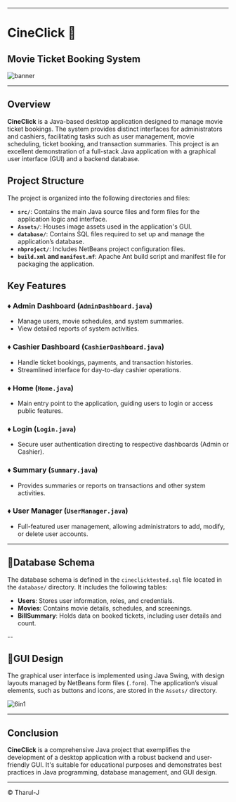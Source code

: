 
---

# CineClick 🎥

## Movie Ticket Booking System 

![banner](https://github.com/user-attachments/assets/616baa7b-50bd-4f5f-9bfd-2be85d52534d)

---
## Overview

**CineClick** is a Java-based desktop application designed to manage movie ticket bookings. The system provides distinct interfaces for administrators and cashiers, facilitating tasks such as user management, movie scheduling, ticket booking, and transaction summaries. This project is an excellent demonstration of a full-stack Java application with a graphical user interface (GUI) and a backend database.

## Project Structure

The project is organized into the following directories and files:

- **`src/`**: Contains the main Java source files and form files for the application logic and interface.
- **`Assets/`**: Houses image assets used in the application's GUI.
- **`database/`**: Contains SQL files required to set up and manage the application’s database.
- **`nbproject/`**: Includes NetBeans project configuration files.
- **`build.xml` and `manifest.mf`**: Apache Ant build script and manifest file for packaging the application.

## Key Features

### ♦️ Admin Dashboard (`AdminDashboard.java`)
- Manage users, movie schedules, and system summaries.
- View detailed reports of system activities.

### ♦️ Cashier Dashboard (`CashierDashboard.java`)
- Handle ticket bookings, payments, and transaction histories.
- Streamlined interface for day-to-day cashier operations.

### ♦️ Home (`Home.java`)
- Main entry point to the application, guiding users to login or access public features.

### ♦️ Login (`Login.java`)
- Secure user authentication directing to respective dashboards (Admin or Cashier).

### ♦️ Summary (`Summary.java`)
- Provides summaries or reports on transactions and other system activities.

### ♦️ User Manager (`UserManager.java`)
- Full-featured user management, allowing administrators to add, modify, or delete user accounts.

---

## 🔖Database Schema

The database schema is defined in the `cineclicktested.sql` file located in the `database/` directory. It includes the following tables:

- **Users**: Stores user information, roles, and credentials.
- **Movies**: Contains movie details, schedules, and screenings.
- **BillSummary**: Holds data on booked tickets, including user details and count.

--

## 🔖GUI Design

The graphical user interface is implemented using Java Swing, with design layouts managed by NetBeans form files (`.form`). The application’s visual elements, such as buttons and icons, are stored in the `Assets/` directory.

![6in1](https://github.com/user-attachments/assets/d2da3767-8470-42d8-9248-3bce82c23306)

---

## Conclusion

**CineClick** is a comprehensive Java project that exemplifies the development of a desktop application with a robust backend and user-friendly GUI. It's suitable for educational purposes and demonstrates best practices in Java programming, database management, and GUI design.

---
 &copy; Tharul-J

